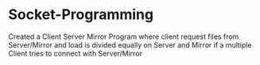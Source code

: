# Socket-Programming
Created a Client Server Mirror Program where client request files from Server/Mirror and load is divided equally on Server and Mirror if a multiple Client tries to connect with Server/Mirror
